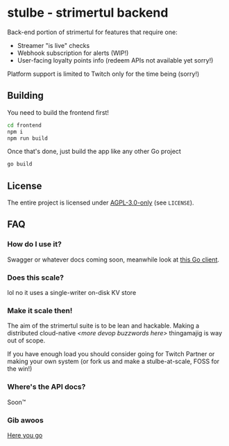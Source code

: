 # stulbe - strimertul backend

Back-end portion of strimertul for features that require one:

- Streamer "is live" checks
- Webhook subscription for alerts (WIP!)
- User-facing loyalty points info (redeem APIs not available yet sorry!)

Platform support is limited to Twitch only for the time being (sorry!)

## Building

You need to build the frontend first!

```sh
cd frontend
npm i
npm run build
```

Once that's done, just build the app like any other Go project

```sh
go build
```

## License

The entire project is licensed under [AGPL-3.0-only](LICENSE) (see `LICENSE`).

## FAQ

### How do I use it?

Swagger or whatever docs coming soon, meanwhile look at [this Go client](https://github.com/strimertul/stulbe-client-go).

### Does this scale?

lol no it uses a single-writer on-disk KV store

### Make it scale then!

The aim of the strimertul suite is to be lean and hackable. Making a distributed cloud-native _\<more devop buzzwords here>_ thingamajig is way out of scope.

If you have enough load you should consider going for Twitch Partner or making your own system (or fork us and make a stulbe-at-scale, FOSS for the win!)

### Where's the API docs?

Soon™

### Gib awoos

[Here you go](https://youtu.be/pKcR7qHlAIA?list=LL&t=75)

